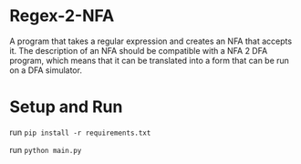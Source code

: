 # Regex-2-NFA
A program that takes a regular expression and creates an  NFA that accepts it. The description of an NFA should be compatible with a NFA 2  DFA program, which means that it can be translated into a form that can be run on a  DFA simulator.

# Setup and Run
run `pip install -r requirements.txt`

run `python main.py`